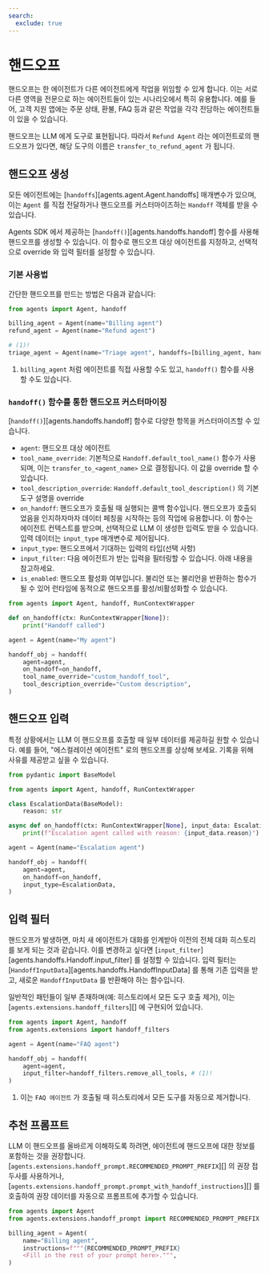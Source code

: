```yaml
---
search:
  exclude: true
---
```

# 핸드오프

핸드오프는 한 에이전트가 다른 에이전트에게 작업을 위임할 수 있게 합니다. 이는 서로 다른 영역을 전문으로 하는 에이전트들이 있는 시나리오에서 특히 유용합니다. 예를 들어, 고객 지원 앱에는 주문 상태, 환불, FAQ 등과 같은 작업을 각각 전담하는 에이전트들이 있을 수 있습니다.

핸드오프는 LLM 에게 도구로 표현됩니다. 따라서 `Refund Agent` 라는 에이전트로의 핸드오프가 있다면, 해당 도구의 이름은 `transfer_to_refund_agent` 가 됩니다.

## 핸드오프 생성

모든 에이전트에는 [`handoffs`][agents.agent.Agent.handoffs] 매개변수가 있으며, 이는 `Agent` 를 직접 전달하거나 핸드오프를 커스터마이즈하는 `Handoff` 객체를 받을 수 있습니다.

Agents SDK 에서 제공하는 [`handoff()`][agents.handoffs.handoff] 함수를 사용해 핸드오프를 생성할 수 있습니다. 이 함수로 핸드오프 대상 에이전트를 지정하고, 선택적으로 override 와 입력 필터를 설정할 수 있습니다.

### 기본 사용법

간단한 핸드오프를 만드는 방법은 다음과 같습니다:

```python
from agents import Agent, handoff

billing_agent = Agent(name="Billing agent")
refund_agent = Agent(name="Refund agent")

# (1)!
triage_agent = Agent(name="Triage agent", handoffs=[billing_agent, handoff(refund_agent)])
```

1. `billing_agent` 처럼 에이전트를 직접 사용할 수도 있고, `handoff()` 함수를 사용할 수도 있습니다.

### `handoff()` 함수를 통한 핸드오프 커스터마이징

[`handoff()`][agents.handoffs.handoff] 함수로 다양한 항목을 커스터마이즈할 수 있습니다.

- `agent`: 핸드오프 대상 에이전트
- `tool_name_override`: 기본적으로 `Handoff.default_tool_name()` 함수가 사용되며, 이는 `transfer_to_<agent_name>` 으로 결정됩니다. 이 값을 override 할 수 있습니다.
- `tool_description_override`: `Handoff.default_tool_description()` 의 기본 도구 설명을 override
- `on_handoff`: 핸드오프가 호출될 때 실행되는 콜백 함수입니다. 핸드오프가 호출되었음을 인지하자마자 데이터 페칭을 시작하는 등의 작업에 유용합니다. 이 함수는 에이전트 컨텍스트를 받으며, 선택적으로 LLM 이 생성한 입력도 받을 수 있습니다. 입력 데이터는 `input_type` 매개변수로 제어됩니다.
- `input_type`: 핸드오프에서 기대하는 입력의 타입(선택 사항)
- `input_filter`: 다음 에이전트가 받는 입력을 필터링할 수 있습니다. 아래 내용을 참고하세요.
- `is_enabled`: 핸드오프 활성화 여부입니다. 불리언 또는 불리언을 반환하는 함수가 될 수 있어 런타임에 동적으로 핸드오프를 활성/비활성화할 수 있습니다.

```python
from agents import Agent, handoff, RunContextWrapper

def on_handoff(ctx: RunContextWrapper[None]):
    print("Handoff called")

agent = Agent(name="My agent")

handoff_obj = handoff(
    agent=agent,
    on_handoff=on_handoff,
    tool_name_override="custom_handoff_tool",
    tool_description_override="Custom description",
)
```

## 핸드오프 입력

특정 상황에서는 LLM 이 핸드오프를 호출할 때 일부 데이터를 제공하길 원할 수 있습니다. 예를 들어, "에스컬레이션 에이전트" 로의 핸드오프를 상상해 보세요. 기록을 위해 사유를 제공받고 싶을 수 있습니다.

```python
from pydantic import BaseModel

from agents import Agent, handoff, RunContextWrapper

class EscalationData(BaseModel):
    reason: str

async def on_handoff(ctx: RunContextWrapper[None], input_data: EscalationData):
    print(f"Escalation agent called with reason: {input_data.reason}")

agent = Agent(name="Escalation agent")

handoff_obj = handoff(
    agent=agent,
    on_handoff=on_handoff,
    input_type=EscalationData,
)
```

## 입력 필터

핸드오프가 발생하면, 마치 새 에이전트가 대화를 인계받아 이전의 전체 대화 히스토리를 보게 되는 것과 같습니다. 이를 변경하고 싶다면 [`input_filter`][agents.handoffs.Handoff.input_filter] 를 설정할 수 있습니다. 입력 필터는 [`HandoffInputData`][agents.handoffs.HandoffInputData] 를 통해 기존 입력을 받고, 새로운 `HandoffInputData` 를 반환해야 하는 함수입니다.

일반적인 패턴들이 일부 존재하며(예: 히스토리에서 모든 도구 호출 제거), 이는 [`agents.extensions.handoff_filters`][] 에 구현되어 있습니다.

```python
from agents import Agent, handoff
from agents.extensions import handoff_filters

agent = Agent(name="FAQ agent")

handoff_obj = handoff(
    agent=agent,
    input_filter=handoff_filters.remove_all_tools, # (1)!
)
```

1. 이는 `FAQ 에이전트` 가 호출될 때 히스토리에서 모든 도구를 자동으로 제거합니다.

## 추천 프롬프트

LLM 이 핸드오프를 올바르게 이해하도록 하려면, 에이전트에 핸드오프에 대한 정보를 포함하는 것을 권장합니다. [`agents.extensions.handoff_prompt.RECOMMENDED_PROMPT_PREFIX`][] 의 권장 접두사를 사용하거나, [`agents.extensions.handoff_prompt.prompt_with_handoff_instructions`][] 를 호출하여 권장 데이터를 자동으로 프롬프트에 추가할 수 있습니다.

```python
from agents import Agent
from agents.extensions.handoff_prompt import RECOMMENDED_PROMPT_PREFIX

billing_agent = Agent(
    name="Billing agent",
    instructions=f"""{RECOMMENDED_PROMPT_PREFIX}
    <Fill in the rest of your prompt here>.""",
)
```